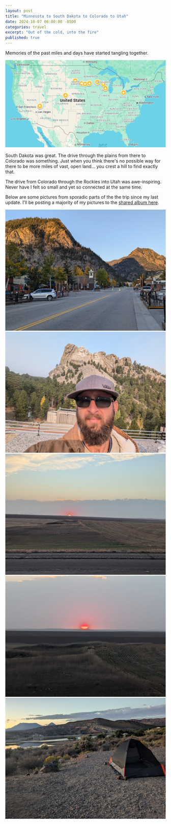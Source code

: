 ```yaml
---
layout: post
title: "Minnesota to South Dakota to Colorado to Utah"
date: 2024-10-07 06:00:00 -0500
categories: travel
excerpt: "Out of the cold, into the fire"
published: true
---
```


Memories of the past miles and days have started tangling together.

  <div class="post-image-container">
    <img src="/assets/img/travel/locations.png" alt="Locations" class="post-image">
  </div>

South Dakota was great.  The drive through the plains from there to Colorado was something.  Just when you think there's no possible way for there to be more miles of vast, open land... you crest a hill to find exactly that.

The drive from Colorado through the Rockies into Utah was awe-inspiring.  Never have I felt so small and yet so connected at the same time.

Below are some pictures from sporadic parts of the the trip since my last update.  I'll be posting a majority of my pictures to the [shared album here](https://photos.app.goo.gl/78asZfAeJLTohpKz8).

  <div class="post-image-container">
    <img src="/assets/img/travel/Frisco.jpg" alt="Frisco, CO" class="post-image">
  </div>
  
 <div class="post-image-container">
    <img src="/assets/img/travel/rushmore.jpg" alt="Mt. Rushmore" class="post-image">
  </div>
  
 <div class="post-image-container">
    <img src="/assets/img/travel/sunrise-plains.jpg" alt="Sunrise over the plains" class="post-image">
  </div>

   <div class="post-image-container">
    <img src="/assets/img/travel/sunrise-plains-1.jpg" alt="Sunrise over the plains" class="post-image">
  </div>

   <div class="post-image-container">
    <img src="/assets/img/travel/utah.jpg" alt="Gunlock SP, Utah" class="post-image">
  </div>